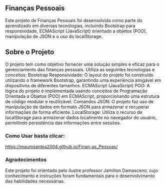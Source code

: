 ## Finanças Pessoais

Este projeto de Finanças Pessoais foi desenvolvido como parte do aprendizado em diversas tecnologias, incluindo Bootstrap para responsividade, ECMAScript (JavaScript) orientado a objetos (POO), manipulação de JSON e o uso do localStorage.

## Sobre o Projeto

O projeto tem como objetivo fornecer uma solução simples e eficaz para o gerenciamento das finanças pessoais. Utiliza as seguintes tecnologias e conceitos: Bootstrap Responsividade: O layout do projeto foi construído utilizando o framework Bootstrap, garantindo uma experiência amigável em dispositivos de diferentes tamanhos. ECMAScript (JavaScript) POO: A lógica do projeto é implementada usando conceitos de Programação Orientada a Objetos (POO) em ECMAScript, proporcionando uma estrutura de código modular e reutilizável. Comandos JSON: O projeto faz uso de manipulação de dados em formato JSON para armazenar e recuperar informações de forma eficiente. LocalStorage: Utiliza o recurso de localStorage para armazenar dados localmente no navegador do usuário, permitindo persistência das informações entre sessões. 

### Como Usar basta clicar:
https://maurosantos2004.github.io/Finan-as_Pessoas/
### Agradecimentos
Este projeto foi orientado pelo ilustre professor Jamilton Damasceno, cujo conhecimento e instruções foram fundamentais para o desenvolvimento das habilidades necessárias.
